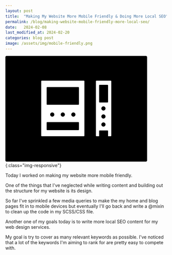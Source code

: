 ```yaml
---
layout: post
title:  "Making My Website More Mobile Friendly & Doing More Local SEO"
permalink: /blog/making-website-mobile-friendly-more-local-seo/
date:   2024-02-08
last_modified_at: 2024-02-20
categories: blog post
image: /assets/img/mobile-friendly.png
---
```


![image-title-here](\assets\img\mobile-friendly.png){:class="img-responsive"}

Today I worked on making my website more mobile friendly. 

One of the things that I've neglected while writing content and building out the structure for my website is its design.

So far I've sprinkled a few media queries to make the my home and blog
pages fit in to mobile devices but eventually I'll go back and write a
@mixin to clean up the code in my SCSS/CSS file.

Another one of my goals today is to write more local SEO content for my web design services.

My goal is try to cover as many relevant keywords as possible. I've noticed that a lot of the keywords I'm aiming to rank for are pretty easy to compete with.